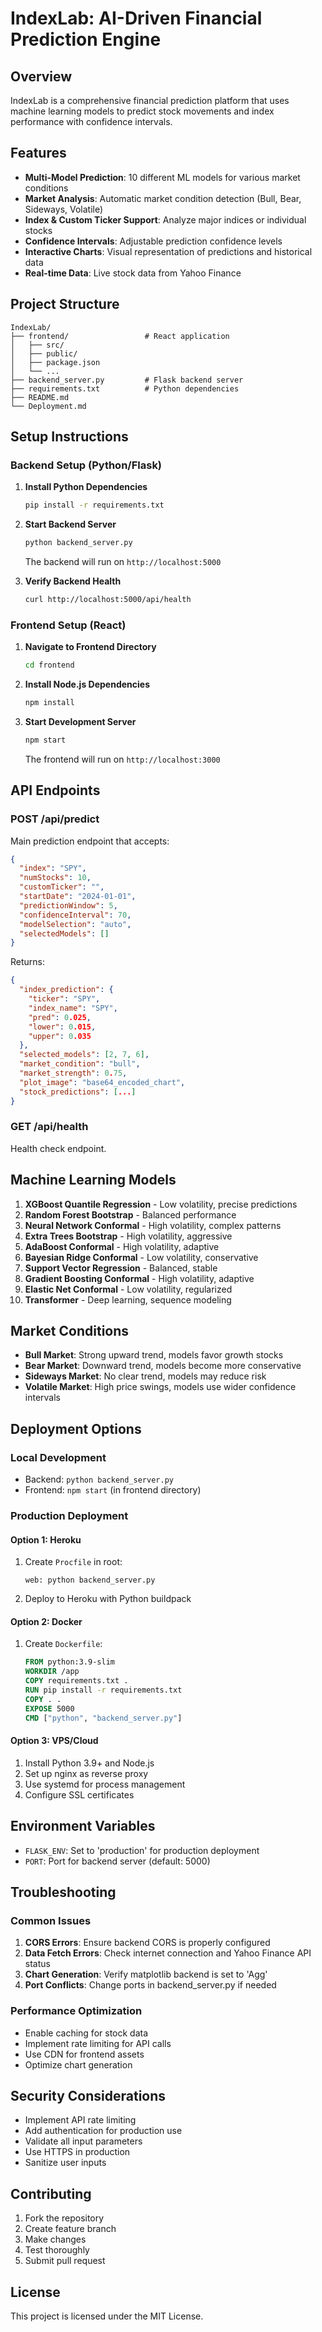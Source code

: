 # IndexLab: AI-Driven Financial Prediction Engine

## Overview
IndexLab is a comprehensive financial prediction platform that uses machine learning models to predict stock movements and index performance with confidence intervals.

## Features
- **Multi-Model Prediction**: 10 different ML models for various market conditions
- **Market Analysis**: Automatic market condition detection (Bull, Bear, Sideways, Volatile)
- **Index & Custom Ticker Support**: Analyze major indices or individual stocks
- **Confidence Intervals**: Adjustable prediction confidence levels
- **Interactive Charts**: Visual representation of predictions and historical data
- **Real-time Data**: Live stock data from Yahoo Finance

## Project Structure
```
IndexLab/
├── frontend/                 # React application
│   ├── src/
│   ├── public/
│   ├── package.json
│   └── ...
├── backend_server.py         # Flask backend server
├── requirements.txt          # Python dependencies
├── README.md
└── Deployment.md
```

## Setup Instructions

### Backend Setup (Python/Flask)

1. **Install Python Dependencies**
   ```bash
   pip install -r requirements.txt
   ```

2. **Start Backend Server**
   ```bash
   python backend_server.py
   ```
   The backend will run on `http://localhost:5000`

3. **Verify Backend Health**
   ```bash
   curl http://localhost:5000/api/health
   ```

### Frontend Setup (React)

1. **Navigate to Frontend Directory**
   ```bash
   cd frontend
   ```

2. **Install Node.js Dependencies**
   ```bash
   npm install
   ```

3. **Start Development Server**
   ```bash
   npm start
   ```
   The frontend will run on `http://localhost:3000`

## API Endpoints

### POST /api/predict
Main prediction endpoint that accepts:
```json
{
  "index": "SPY",
  "numStocks": 10,
  "customTicker": "",
  "startDate": "2024-01-01",
  "predictionWindow": 5,
  "confidenceInterval": 70,
  "modelSelection": "auto",
  "selectedModels": []
}
```

Returns:
```json
{
  "index_prediction": {
    "ticker": "SPY",
    "index_name": "SPY",
    "pred": 0.025,
    "lower": 0.015,
    "upper": 0.035
  },
  "selected_models": [2, 7, 6],
  "market_condition": "bull",
  "market_strength": 0.75,
  "plot_image": "base64_encoded_chart",
  "stock_predictions": [...]
}
```

### GET /api/health
Health check endpoint.

## Machine Learning Models

1. **XGBoost Quantile Regression** - Low volatility, precise predictions
2. **Random Forest Bootstrap** - Balanced performance
3. **Neural Network Conformal** - High volatility, complex patterns
4. **Extra Trees Bootstrap** - High volatility, aggressive
5. **AdaBoost Conformal** - High volatility, adaptive
6. **Bayesian Ridge Conformal** - Low volatility, conservative
7. **Support Vector Regression** - Balanced, stable
8. **Gradient Boosting Conformal** - High volatility, adaptive
9. **Elastic Net Conformal** - Low volatility, regularized
10. **Transformer** - Deep learning, sequence modeling

## Market Conditions

- **Bull Market**: Strong upward trend, models favor growth stocks
- **Bear Market**: Downward trend, models become more conservative
- **Sideways Market**: No clear trend, models may reduce risk
- **Volatile Market**: High price swings, models use wider confidence intervals

## Deployment Options

### Local Development
- Backend: `python backend_server.py`
- Frontend: `npm start` (in frontend directory)

### Production Deployment

#### Option 1: Heroku
1. Create `Procfile` in root:
   ```
   web: python backend_server.py
   ```
2. Deploy to Heroku with Python buildpack

#### Option 2: Docker
1. Create `Dockerfile`:
   ```dockerfile
   FROM python:3.9-slim
   WORKDIR /app
   COPY requirements.txt .
   RUN pip install -r requirements.txt
   COPY . .
   EXPOSE 5000
   CMD ["python", "backend_server.py"]
   ```

#### Option 3: VPS/Cloud
1. Install Python 3.9+ and Node.js
2. Set up nginx as reverse proxy
3. Use systemd for process management
4. Configure SSL certificates

## Environment Variables
- `FLASK_ENV`: Set to 'production' for production deployment
- `PORT`: Port for backend server (default: 5000)

## Troubleshooting

### Common Issues
1. **CORS Errors**: Ensure backend CORS is properly configured
2. **Data Fetch Errors**: Check internet connection and Yahoo Finance API status
3. **Chart Generation**: Verify matplotlib backend is set to 'Agg'
4. **Port Conflicts**: Change ports in backend_server.py if needed

### Performance Optimization
- Enable caching for stock data
- Implement rate limiting for API calls
- Use CDN for frontend assets
- Optimize chart generation

## Security Considerations
- Implement API rate limiting
- Add authentication for production use
- Validate all input parameters
- Use HTTPS in production
- Sanitize user inputs

## Contributing
1. Fork the repository
2. Create feature branch
3. Make changes
4. Test thoroughly
5. Submit pull request

## License
This project is licensed under the MIT License. 